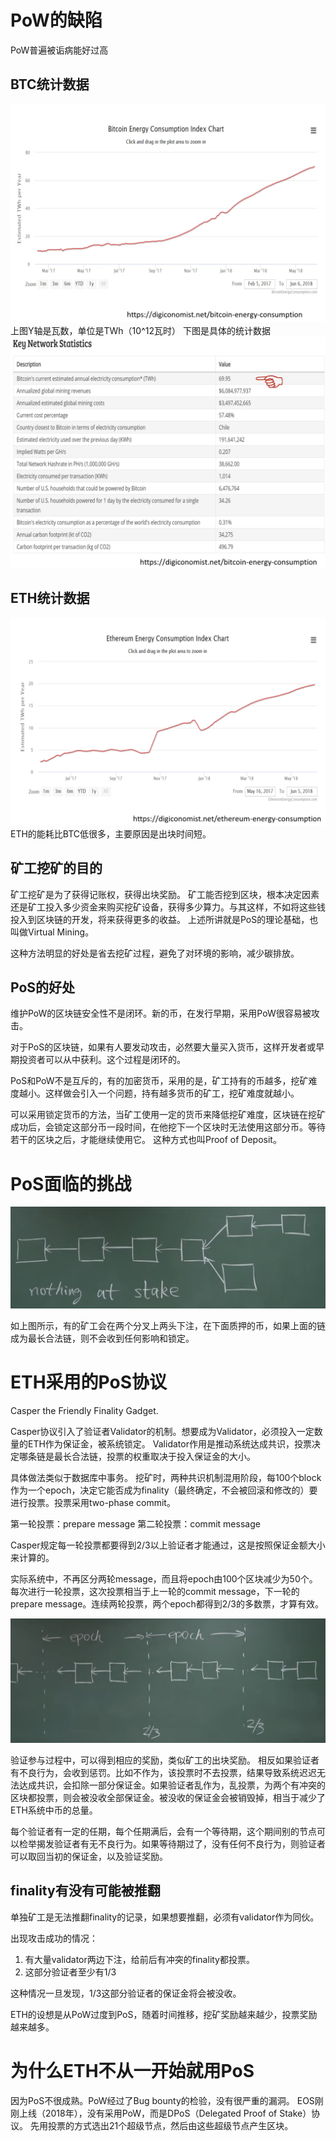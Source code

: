 # PoW的缺陷

PoW普遍被诟病能好过高

## BTC统计数据

![ad18cfb3b90899c5df4318dd179d91bc](20PoS.resources/CD1B4837-6AC7-4B6B-AC76-6EF9D6C55619.png)
上图Y轴是瓦数，单位是TWh（10^12瓦时）
下图是具体的统计数据
![37a95f2da2354edfe969aae6c123e70f](20PoS.resources/B4972DF0-E2A6-40A0-B9AA-7EF77AEA7208.png)

## ETH统计数据
![a371cd2edd826fd7688ba933b6ed1c28](20PoS.resources/D2C83E3A-846A-4A78-8ADF-1F7EE209B5A6.png)
ETH的能耗比BTC低很多，主要原因是出块时间短。

## 矿工挖矿的目的

矿工挖矿是为了获得记账权，获得出块奖励。
矿工能否挖到区块，根本决定因素还是矿工投入多少资金来购买挖矿设备，获得多少算力。与其这样，不如将这些钱投入到区块链的开发，将来获得更多的收益。
上述所讲就是PoS的理论基础，也叫做Virtual Mining。

这种方法明显的好处是省去挖矿过程，避免了对环境的影响，减少碳排放。

## PoS的好处
维护PoW的区块链安全性不是闭环。新的币，在发行早期，采用PoW很容易被攻击。

对于PoS的区块链，如果有人要发动攻击，必然要大量买入货币，这样开发者或早期投资者可以从中获利。这个过程是闭环的。

PoS和PoW不是互斥的，有的加密货币，采用的是，矿工持有的币越多，挖矿难度越小。这样做会引入一个问题，持有越多货币的矿工，挖矿难度就越小。

可以采用锁定货币的方法，当矿工使用一定的货币来降低挖矿难度，区块链在挖矿成功后，会锁定这部分币一段时间，在他挖下一个区块时无法使用这部分币。等待若干的区块之后，才能继续使用它。
这种方式也叫Proof of Deposit。

# PoS面临的挑战

![cfb22269a7820f421ac728c8930af9e7](20PoS.resources/B14F104F-EA25-4814-A2C1-3602983A764A.png)

如上图所示，有的矿工会在两个分叉上两头下注，在下面质押的币，如果上面的链成为最长合法链，则不会收到任何影响和锁定。

# ETH采用的PoS协议

Casper the Friendly Finality Gadget.

Casper协议引入了验证者Validator的机制。想要成为Validator，必须投入一定数量的ETH作为保证金，被系统锁定。
Validator作用是推动系统达成共识，投票决定哪条链是最长合法链，投票的权重取决于投入保证金的大小。

具体做法类似于数据库中事务。
挖矿时，两种共识机制混用阶段，每100个block作为一个epoch，决定它能否成为finality（最终确定，不会被回滚和修改的）要进行投票。投票采用two-phase commit。

第一轮投票：prepare message
第二轮投票：commit message

Casper规定每一轮投票都要得到2/3以上验证者才能通过，这是按照保证金额大小来计算的。

实际系统中，不再区分两轮message，而且将epoch由100个区块减少为50个。每次进行一轮投票，这次投票相当于上一轮的commit message，下一轮的prepare message。连续两轮投票，两个epoch都得到2/3的多数票，才算有效。

![b1f1da1a1a3cbceea25ee1e478ed9381](20PoS.resources/E1F5FF70-9453-49B6-89E9-2791094A0112.png)

验证参与过程中，可以得到相应的奖励，类似矿工的出块奖励。
相反如果验证者有不良行为，会收到惩罚。比如不作为，该投票时不去投票，结果导致系统迟迟无法达成共识，会扣除一部分保证金。如果验证者乱作为，乱投票，为两个有冲突的区块都投票，则会被没收全部保证金。被没收的保证金会被销毁掉，相当于减少了ETH系统中币的总量。

每个验证者有一定的任期，每个任期满后，会有一个等待期，这个期间别的节点可以检举揭发验证者有无不良行为。如果等待期过了，没有任何不良行为，则验证者可以取回当初的保证金，以及验证奖励。

## finality有没有可能被推翻

单独矿工是无法推翻finality的记录，如果想要推翻，必须有validator作为同伙。

出现攻击成功的情况：
1. 有大量validator两边下注，给前后有冲突的finality都投票。
2. 这部分验证者至少有1/3

这种情况一旦发现，1/3这部分验证者的保证金将会被没收。

ETH的设想是从PoW过度到PoS，随着时间推移，挖矿奖励越来越少，投票奖励越来越多。

# 为什么ETH不从一开始就用PoS

因为PoS不很成熟。PoW经过了Bug bounty的检验，没有很严重的漏洞。
EOS刚刚上线（2018年），没有采用PoW，而是DPoS（Delegated Proof of Stake）协议。
先用投票的方式选出21个超级节点，然后由这些超级节点产生区块。